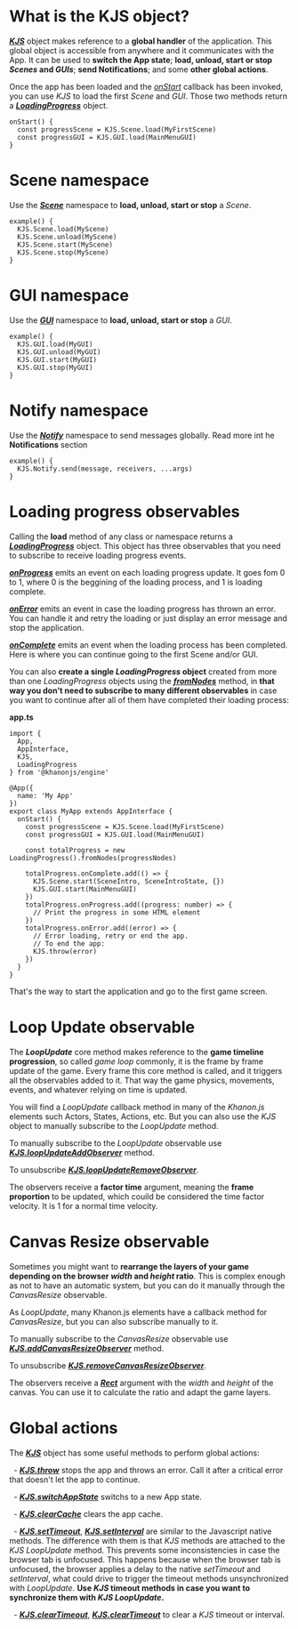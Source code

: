 # What is the KJS object?
[***KJS***](https://khanonjs.com/api-docs/modules/kjs.KJS.html) object makes reference to a **global handler** of the application. This global object is accessible from anywhere and it communicates with the App. It can be used to **switch the App state**; **load, unload, start or stop *Scenes* and *GUIs***; **send Notifications**; and some **other global actions**.

Once the app has been loaded and the [*onStart*](https://khanonjs.com/api-docs/classes/decorators_app.AppInterface.html#onStart) callback has been invoked, you can use *KJS* to load the first *Scene* and *GUI*. Those two methods return a [***LoadingProgress***](https://khanonjs.com/api-docs/classes/base_loading_progress.LoadingProgress.html) object.
```
onStart() {
  const progressScene = KJS.Scene.load(MyFirstScene)
  const progressGUI = KJS.GUI.load(MainMenuGUI)
}
```

# Scene namespace

Use the [***Scene***](https://khanonjs.com/api-docs/modules/kjs.KJS.Scene.html) namespace to **load, unload, start or stop** a *Scene*.
```
example() {
  KJS.Scene.load(MyScene)
  KJS.Scene.unload(MyScene)
  KJS.Scene.start(MyScene)
  KJS.Scene.stop(MyScene)
}
```

# GUI namespace

Use the [***GUI***](https://khanonjs.com/api-docs/classes/decorators_gui.GUIInterface.html) namespace to **load, unload, start or stop** a *GUI*.
```
example() {
  KJS.GUI.load(MyGUI)
  KJS.GUI.unload(MyGUI)
  KJS.GUI.start(MyGUI)
  KJS.GUI.stop(MyGUI)
}
```

# Notify namespace

Use the [***Notify***](https://khanonjs.com/api-docs/modules/kjs.KJS.Notify.html) namespace to send messages globally. Read more int he **Notifications** section
```
example() {
  KJS.Notify.send(message, receivers, ...args)
}
```

# Loading progress observables

Calling the **load** method of any class or namespace returns a [***LoadingProgress***](https://khanonjs.com/api-docs/classes/base_loading_progress.LoadingProgress.html) object. This object has three observables that you need to subscribe to receive loading progress events.

[***onProgress***](https://khanonjs.com/api-docs/classes/base_loading_progress.LoadingProgress.html#onProgress) emits an event on each loading progress update. It goes fom 0 to 1, where 0 is the beggining of the loading process, and 1 is loading complete.

[***onError***](https://khanonjs.com/api-docs/classes/base_loading_progress.LoadingProgress.html#onError) emits an event in case the loading progress has thrown an error. You can handle it and retry the loading or just display an error message and stop the application.

[***onComplete***](https://khanonjs.com/api-docs/classes/base_loading_progress.LoadingProgress.html#onComplete) emits an event when the loading process has been completed. Here is where you can continue going to the first Scene and/or GUI.

You can also **create a single *LoadingProgress* object** created from more than one *LoadingProgress* objects using the [***fromNodes***](https://khanonjs.com/api-docs/classes/base_loading_progress.LoadingProgress.html#fromNodes) method, in **that way you don't need to subscribe to many different observables** in case you want to continue after all of them have completed their loading process:

**app.ts**
```
import {
  App,
  AppInterface,
  KJS,
  LoadingProgress
} from '@khanonjs/engine'

@App({
  name: 'My App'
})
export class MyApp extends AppInterface {
  onStart() {
    const progressScene = KJS.Scene.load(MyFirstScene)
    const progressGUI = KJS.GUI.load(MainMenuGUI)

    const totalProgress = new LoadingProgress().fromNodes(progressNodes)

    totalProgress.onComplete.add(() => {
      KJS.Scene.start(SceneIntro, SceneIntroState, {})
      KJS.GUI.start(MainMenuGUI)
    })
    totalProgress.onProgress.add((progress: number) => {
      // Print the progress in some HTML element
    })
    totalProgress.onError.add((error) => {
      // Error loading, retry or end the app.
      // To end the app:
      KJS.throw(error)
    })
  }
}
```
That's the way to start the application and go to the first game screen.

# Loop Update observable

The ***LoopUpdate*** core method makes reference to the **game timeline progression**, so called *game loop* commonly, it is the frame by frame update of the game. Every frame this core method is called, and it triggers all the observables added to it. That way the game physics, movements, events, and whatever relying on time is updated.

You will find a *LoopUpdate* callback method in many of the *Khanon.js* elements such Actors, States, Actions, etc. But you can also use the *KJS* object to manually subscribe to the *LoopUpdate* method.

To manually subscribe to the *LoopUpdate* observable use [***KJS.loopUpdateAddObserver***](https://khanonjs.com/api-docs/functions/kjs.KJS.loopUpdateAddObserver.html) method.

To unsubscribe [***KJS.loopUpdateRemoveObserver***](https://khanonjs.com/api-docs/functions/kjs.KJS.loopUpdateRemoveObserver.html).

The observers receive a **factor time** argument, meaning the **frame proportion** to be updated, which couild be considered the time factor velocity. It is 1 for a normal time velocity.

# Canvas Resize observable

Sometimes you might want to **rearrange the layers of your game depending on the browser *width* and *height* ratio**. This is complex enough as not to have an automatic system, but you can do it manually through the *CanvasResize* observable.

As *LoopUpdate*, many Khanon.js elements have a callback method for *CanvasResize*, but you can also subscribe manually to it.

To manually subscribe to the *CanvasResize* observable use [***KJS.addCanvasResizeObserver***](https://khanonjs.com/api-docs/functions/kjs.KJS.addCanvasResizeObserver.html) method.

To unsubscribe [***KJS.removeCanvasResizeObserver***](https://khanonjs.com/api-docs/functions/kjs.KJS.removeCanvasResizeObserver.html).

The observers receive a [***Rect***](https://khanonjs.com/api-docs/interfaces/models.Rect.html) argument with the *width* and *height* of the canvas. You can use it to calculate the ratio and adapt the game layers.

# Global actions

The [***KJS***](https://khanonjs.com/api-docs/modules/kjs.KJS.html) object has some useful methods to perform global actions:

&nbsp;
    -  [***KJS.throw***](https://khanonjs.com/api-docs/functions/kjs.KJS.throw.html) stops the app and throws an error. Call it after a critical error that doesn't let the app to continue.

&nbsp;
    -  [***KJS.switchAppState***](https://khanonjs.com/api-docs/functions/kjs.KJS.switchAppState.html) switchs to a new App state.

&nbsp;
    -  [***KJS.clearCache***](https://khanonjs.com/api-docs/functions/kjs.KJS.clearCache.html) clears the app cache.

&nbsp;
    -  [***KJS.setTimeout***](https://khanonjs.com/api-docs/functions/kjs.KJS.setTimeout.html), [***KJS.setInterval***](https://khanonjs.com/api-docs/functions/kjs.KJS.setInterval.html) are similar to the Javascript native methods. The difference with them is that *KJS* methods are attached to the *KJS LoopUpdate* method. This prevents some inconsistencies in case the browser tab is unfocused. This happens because when the browser tab is unfocused, the browser applies a delay to the native *setTimeout* and *setInterval*, what could drive to trigger the timeout methods unsynchronized with *LoopUpdate*. **Use *KJS* timeout methods in case you want to synchronize them with *KJS LoopUpdate*.**

&nbsp;
    -  [***KJS.clearTimeout***](https://khanonjs.com/api-docs/functions/kjs.KJS.clearTimeout.html), [***KJS.clearTimeout***](https://khanonjs.com/api-docs/functions/kjs.KJS.clearTimeout.html) to clear a *KJS* timeout or interval.
